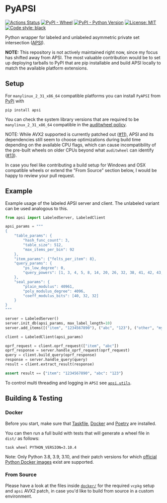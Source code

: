 # PyAPSI

[![Actions Status](https://github.com/LGro/PyAPSI/workflows/ci-cd-pipeline/badge.svg)](https://github.com/LGro/PyAPSI/actions)
[![PyPI - Wheel](https://img.shields.io/pypi/wheel/apsi)](https://pypi.org/project/apsi/)
[![PyPI - Python Version](https://img.shields.io/pypi/pyversions/apsi)](https://pypi.org/project/apsi/)
[![License: MIT](https://img.shields.io/github/license/LGro/PyAPSI)](https://github.com/LGro/PyAPSI/blob/main/LICENSE)
[![Code style: black](https://img.shields.io/badge/code%20style-black-000000.svg)](https://github.com/psf/black)

Python wrapper for labeled and unlabeled asymmetric private set intersection
([APSI](https://github.com/microsoft/apsi)).

**NOTE:** This repository is not actively maintained right now, since my focus has
shifted away from APSI.
The most valuable contribution would be to set up deploying tarballs to PyPI that are
pip installable and build APSI locally to match the available platform extensions.

## Setup

For `manylinux_2_31_x86_64` compatible platforms you can install `PyAPSI` from
[PyPi](https://pypi.org/project/apsi/) with

```
pip install apsi
```

You can check the system library versions that are required to be
`manylinux_2_31_x86_64` compatible in the
[auditwheel policy](https://github.com/pypa/auditwheel/blob/main/src/auditwheel/policy/manylinux-policy.json#L335-L340).

NOTE: While AVX2 supported is currently patched out
([#11](https://github.com/LGro/PyAPSI/issues/11)), APSI and its dependencies still seem
to choose optimizations during build time depending on the available CPU flags, which
can cause incompatibility of the pre-built wheels on older CPUs beyond what `auditwheel`
can identify ([#13](https://github.com/LGro/PyAPSI/issues/13)).

In case you feel like contributing a build setup for Windows and OSX compatible wheels
or extend the "From Source" section below, I would be happy to review your pull request.

## Example

Example usage of the labeled APSI server and client.
The unlabeled variant can be used analogous to this.

```python
from apsi import LabeledServer, LabeledClient

apsi_params = """
{
    "table_params": {
        "hash_func_count": 3,
        "table_size": 512,
        "max_items_per_bin": 92
    },
    "item_params": {"felts_per_item": 8},
    "query_params": {
        "ps_low_degree": 0,
        "query_powers": [1, 3, 4, 5, 8, 14, 20, 26, 32, 38, 41, 42, 43, 45, 46]
    },
    "seal_params": {
        "plain_modulus": 40961,
        "poly_modulus_degree": 4096,
        "coeff_modulus_bits": [40, 32, 32]
    }
}
"""

server = LabeledServer()
server.init_db(apsi_params, max_label_length=10)
server.add_items([("item", "1234567890"), ("abc", "123"), ("other", "my label")])

client = LabeledClient(apsi_params)

oprf_request = client.oprf_request(["item", "abc"])
oprf_response = server.handle_oprf_request(oprf_request)
query = client.build_query(oprf_response)
response = server.handle_query(query)
result = client.extract_result(response)

assert result == {"item": "1234567890", "abc": "123"}
```

To control multi threading and logging in `APSI` see
[`apsi.utils`](https://github.com/LGro/PyAPSI/blob/main/apsi/utils.py).

## Building & Testing

### Docker

Before you start, make sure that [Taskfile](https://taskfile.dev/#/installation),
[Docker](https://docs.docker.com/engine/install/) and
[Poetry](https://python-poetry.org/docs/#installation) are installed.

You can then run a full build with tests that will generate a wheel file in `dist/` as
follows:

```
task wheel PYTHON_VERSION=3.10.4
```

Note: Only Python 3.8, 3.9, 3.10, and their patch versions for which
[official Python Docker images](https://hub.docker.com/_/python) exist are supported.

### From Source

Please have a look at the files inside
[`docker/`](https://github.com/LGro/PyAPSI/tree/main/docker) for the required `vcpkg`
setup and `apsi` AVX2 patch, in case you'd like to build from source in a custom
environment.
